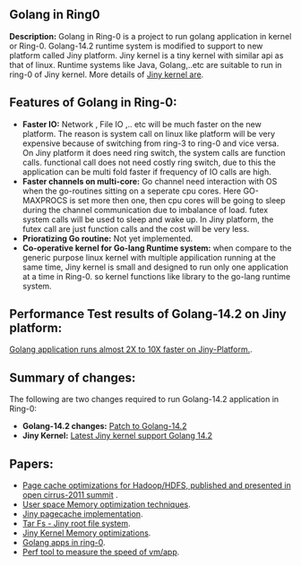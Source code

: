 ## Golang in Ring0


**Description:** Golang in Ring-0 is a project to run golang application in kernel or Ring-0.   Golang-14.2 runtime system is modified to support to new platform called Jiny platform. Jiny kernel is a tiny kernel with similar api as that of linux.  Runtime systems like Java, Golang,..etc are suitable to run in ring-0 of Jiny kernel. More details of [Jiny kernel are](https://github.com/naredula-jana/Jiny-Kernel). 



## Features of Golang in Ring-0:

- **Faster IO:**  Network , File IO ,.. etc will be much faster on the new platform. The reason is system call on linux like platform will be very expensive because of switching from ring-3 to ring-0 and vice versa. On Jiny platform it does need ring switch, the system calls are function calls. functional call does not need costly ring switch, due to this the application can be multi fold faster if frequency of IO calls are high.
- **Faster channels on multi-core:** Go channel need interaction with OS when the go-routines sitting on a seperate cpu cores. Here GO-MAXPROCS is set more then one, then cpu cores will be going to sleep during the channel communication due to imbalance of load. futex system calls will be used to sleep and wake up. In Jiny platform, the futex call are just function calls and the cost will be very less.
- **Prioratizing Go routine:** Not yet implemented.
- **Co-operative kernel for Go-lang Runtime system:** when compare to the generic purpose linux kernel with multiple appilication running at the same time, Jiny kernel is small and designed to run only one application at a time in Ring-0. so kernel functions like library to the go-lang runtime system.



## Performance Test results of Golang-14.2 on Jiny platform:

[Golang application runs almost 2X to 10X faster on Jiny-Platform.](https://github.com/naredula-jana/Jiny-Kernel/master/doc/benchmarks.md).   

## Summary of changes:
The following are two changes required to run Golang-14.2 application in Ring-0:

- **Golang-14.2 changes:** [Patch to Golang-14.2](https://github.com/naredula-jana/Golang-Ring0/commit/f28f33636e253a59792495bc17727466ef819cf9)
- **Jiny Kernel:** [Latest Jiny kernel support Golang 14.2](https://github.com/naredula-jana/Jiny-Kernel)  

## Papers:
 -   [Page cache optimizations for Hadoop/HDFS, published and presented in open cirrus-2011 summit](../master/doc/PageCache-Open-Cirrus.pdf) .
 -   [User space Memory optimization techniques](../master/doc/malloc_paper_techpulse_submit_final.pdf).
 -   [Jiny pagecache implementation](../master/doc/pagecache.txt).
 -   [Tar Fs - Jiny root file system](../master/doc/tar_fs.md).
 -   [Jiny Kernel Memory optimizations](../master/doc/Jiny_memory_management.md).
 -   [Golang apps in ring-0](../master/doc/GolangAppInRing0.pdf).
 -   [Perf tool to measure the speed of vm/app](../master/doc/Perf_IPC.pdf).